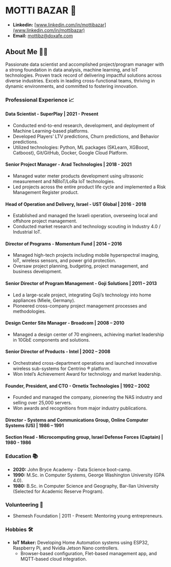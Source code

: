 # MOTTI BAZAR 🚀

- **Linkedin:** [www.linkedin.com/in/mottibazar](www.linkedin.com/in/mottibazar)
- **Email:** [mottibz@doxafe.com](mailto:mottibz@doxafe.com)

## About Me 👨‍💻

Passionate data scientist and accomplished project/program manager with a strong foundation in data analysis, machine learning, and IoT technologies. Proven track record of delivering impactful solutions across diverse industries. Excels in leading cross-functional teams, thriving in dynamic environments, and committed to fostering innovation.

### Professional Experience 📈

#### Data Scientist - SuperPlay | 2021 - Present

- Conducted end-to-end research, development, and deployment of Machine Learning-based platforms.
- Developed Players’ LTV predictions, Churn predictions, and Behavior predictions.
- Utilized technologies: Python, ML packages (SKLearn, XGBoost, Catboost), Git/GitHub, Docker, Google Cloud Platform.

#### Senior Project Manager - Arad Technologies | 2018 - 2021

- Managed water meter products development using ultrasonic measurement and NBIoT/LoRa IoT technologies.
- Led projects across the entire product life cycle and implemented a Risk Management Register product.

#### Head of Operation and Delivery, Israel - UST Global | 2016 - 2018

- Established and managed the Israeli operation, overseeing local and offshore project management.
- Conducted market research and technology scouting in Industry 4.0 / Industrial IoT.

#### Director of Programs - Momentum Fund | 2014 – 2016

- Managed high-tech projects including mobile hyperspectral imaging, IoT, wireless sensors, and power grid protection.
- Oversaw project planning, budgeting, project management, and business development.

#### Senior Director of Program Management - Goji Solutions | 2011 – 2013

- Led a large-scale project, integrating Goji’s technology into home appliances (Miele, Germany).
- Pioneered cross-company project management processes and methodologies.

#### Design Center Site Manager - Broadcom | 2008 – 2010

- Managed a design center of 70 engineers, achieving market leadership in 10GbE components and solutions.

#### Senior Director of Products - Intel | 2002 – 2008

- Orchestrated cross-department operations and launched innovative wireless sub-systems for Centrino ® platform.
- Won Intel’s Achievement Award for technology and market leadership.

#### Founder, President, and CTO - Ornetix Technologies | 1992 – 2002

- Founded and managed the company, pioneering the NAS industry and selling over 25,000 servers.
- Won awards and recognitions from major industry publications.

#### Director - Systems and Communications Group, Online Computer Systems (US) | 1986 – 1991

#### Section Head - Microcomputing group, Israel Defense Forces (Captain) | 1980 - 1986

### Education 📚

- **2020:** John Bryce Academy - Data Science boot-camp.
- **1990:** M.Sc. in Computer Systems, George Washington University (GPA 4.0).
- **1980:** B.Sc. in Computer Science and Geography, Bar-Ilan University (Selected for Academic Reserve Program).

### Volunteering 🤝

- Shemesh Foundation | 2011 - Present: Mentoring young entrepreneurs.

### Hobbies 🛠️

- **IoT Maker:** Developing Home Automation systems using ESP32, Raspberry Pi, and Nvidia Jetson Nano controllers.
  - Browser-based configuration, Flet-based management app, and MQTT-based cloud integration.

